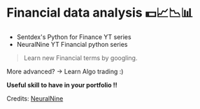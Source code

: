 # Financial data analysis 💵📈📉📊

- Sentdex's Python for Finance YT series
- NeuralNine YT Financial python series

> Learn new Financial terms by googling.

More advanced? -> Learn Algo trading :)

**Useful skill to have in your portfolio !!**

Credits: [NeuralNine](https://www.youtube.com/playlist?list=PL7yh-TELLS1HJzPsb6Xjdse2zbyQ-ocDH)


